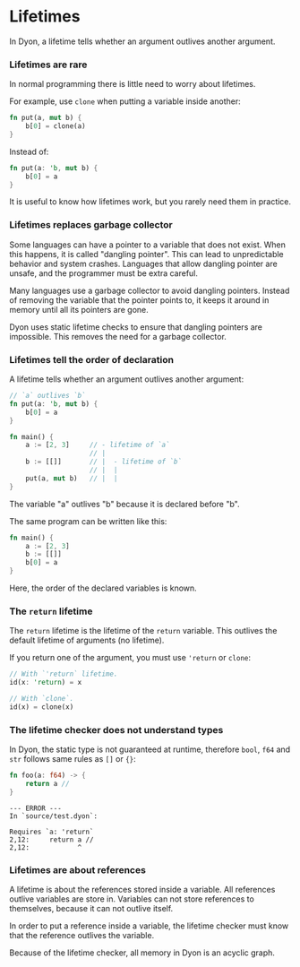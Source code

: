 # Lifetimes

In Dyon, a lifetime tells whether an argument outlives another argument.

### Lifetimes are rare

In normal programming there is little need to worry about lifetimes.

For example, use `clone` when putting a variable inside another:

```rust
fn put(a, mut b) {
    b[0] = clone(a)
}
```

Instead of:

```rust
fn put(a: 'b, mut b) {
    b[0] = a
}
```

It is useful to know how lifetimes work, but you rarely need them in practice.

### Lifetimes replaces garbage collector

Some languages can have a pointer to a variable that does not exist.
When this happens, it is called "dangling pointer".
This can lead to unpredictable behavior and system crashes.
Languages that allow dangling pointer are unsafe,
and the programmer must be extra careful.

Many languages use a garbage collector to avoid dangling pointers.
Instead of removing the variable that the pointer points to,
it keeps it around in memory until all its pointers are gone.

Dyon uses static lifetime checks to ensure that dangling pointers are impossible.
This removes the need for a garbage collector.

### Lifetimes tell the order of declaration

A lifetime tells whether an argument outlives another argument:

```rust
// `a` outlives `b`
fn put(a: 'b, mut b) {
    b[0] = a
}

fn main() {
    a := [2, 3]     // - lifetime of `a`
                    // |
    b := [[]]       // |  - lifetime of `b`
                    // |  |
    put(a, mut b)   // |  |
}
```

The variable "a" outlives "b" because it is declared before "b".

The same program can be written like this:

```rust
fn main() {
    a := [2, 3]
    b := [[]]
    b[0] = a
}
```

Here, the order of the declared variables is known.

### The `return` lifetime

The `return` lifetime is the lifetime of the `return` variable.
This outlives the default lifetime of arguments (no lifetime).

If you return one of the argument, you must use `'return` or `clone`:

```rust
// With `'return` lifetime.
id(x: 'return) = x

// With `clone`.
id(x) = clone(x)
```

### The lifetime checker does not understand types

In Dyon, the static type is not guaranteed at runtime,
therefore `bool`, `f64` and `str` follows same rules as `[]` or `{}`:

```rust
fn foo(a: f64) -> {
    return a //
}
```

```
--- ERROR ---
In `source/test.dyon`:

Requires `a: 'return`
2,12:     return a //
2,12:            ^
```

### Lifetimes are about references

A lifetime is about the references stored inside a variable.
All references outlive variables are store in.
Variables can not store references to themselves,
because it can not outlive itself.

In order to put a reference inside a variable, the lifetime checker
must know that the reference outlives the variable.

Because of the lifetime checker, all memory in Dyon is an acyclic graph.
